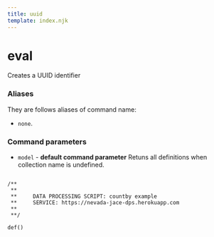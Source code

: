 ```yaml
---
title: uuid
template: index.njk
---
```

# eval
Creates a UUID identifier


### Aliases
They are follows aliases of command name: 
+ ```none```.

### Command parameters
+ ```model``` - **default command parameter** Retuns all definitions when collection name is undefined.

```dps

/**
 **
 **     DATA PROCESSING SCRIPT: countby example
 **     SERVICE: https://nevada-jace-dps.herokuapp.com
 **
 **/

def()

```